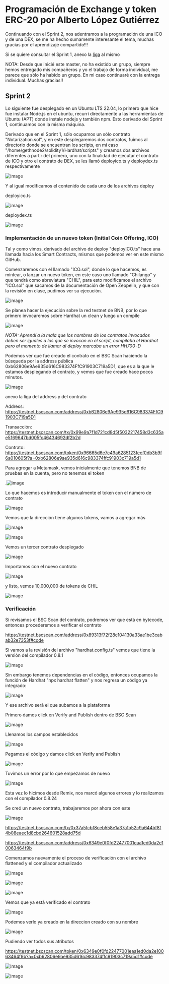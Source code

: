 # Programación de Exchange y token ERC-20 por Alberto López Gutiérrez

Continuando con el Sprint 2, nos adentramos a la programación de una ICO y de una DEX, se me ha hecho sumamente interesante el tema, muchas gracias por el aprendizaje compartido!!!

Si se quiere consultar el Sprint 1, anexo la [liga](https://github.com/alopez2003/solidity1) al mismo

NOTA: Desde que inicié este master, no ha existido un grupo, siempre hemos entregado mis compañeros y yo el trabajo de forma individual, me parece que sólo ha habido un grupo. En mi caso continuaré con la entrega individual. Muchas gracias!!

## Sprint 2

Lo siguiente fue desplegado en un Ubuntu LTS 22.04, lo primero que hice fue instalar Node.js en el ubuntu, recurrí directamente a las herramientas de Ubuntu (APT) donde instale nodejs y también npm. Esto derivado del Sprint 1, continuamos con la misma máquina.

Derivado que en el Sprint 1, sólo ocupamos un sólo contrato "Notarization.sol", y en este desplegaremos dos contratos, fuimos al directorio donde se encuentran los scripts, en mi caso "/home/gethnode2/solidity1/Hardhat/scripts" y creamos dos archivos diferentes a partir del primero, uno con la finalidad de ejecutar el contrato de ICO y otro el contrato de DEX, se les llamó deployico.ts y deploydex.ts respectivamente

![image](https://github.com/alopez2003/exchytoken/assets/67942268/339595d2-9273-44a1-96aa-46e05bb1a7ad)

Y al igual modificamos el contenido de cada uno de los archivos deploy

deployico.ts

![image](https://github.com/alopez2003/exchytoken/assets/67942268/26006634-ed2e-4391-a828-52dd07924f60)

deploydex.ts

![image](https://github.com/alopez2003/exchytoken/assets/67942268/cd3456bd-ec63-4f30-82be-9e039a9cf612)


### Implementación de un nuevo token (Initial Coin Offering, ICO)

Tal y como vimos, derivado del archivo de deploy "deployICO.ts" hace una llamada hacia los Smart Contracts, mismos que podemos ver en este mismo GitHub.

Comenzaremos con el llamado "ICO.sol", donde lo que hacemos, es mintear, o lanzar un nuevo token, en este caso uno llamado "Chilango" y que tendrá como abreviatura "CHIL", para esto modificamos el archivo "ICO.sol" que sacamos de la documentación de Open Zeppelin, y que con la revisión en clase, pudimos ver su ejecución.

![image](https://github.com/alopez2003/exchytoken/assets/67942268/e6572033-ef90-4979-a553-ff5bed6fddbf)

Se planea hacer la ejecución sobre la red testnet de BNB, por lo que primero invocaremos sobre Hardhat un clean y luego un compile

![image](https://github.com/alopez2003/exchytoken/assets/67942268/13f4402d-f7c6-4404-8efa-5d829c2f5bae)

_NOTA: Aprendí a la mala que los nombres de los contratos invocados deben ser iguales a los que se invocan en el script, compilaba el Hardhat pero al momento de llamar al deploy marcaba un error HH700 :D_


Podemos ver que fue creado el contrato en el BSC Scan haciendo la búsqueda por la address pública 0xb62806e9Ae935d616C983374FfC91903C719a5D1, que es a la que le estamos desplegando el contrato, y vemos que fue creado hace pocos minutos.

![image](https://github.com/alopez2003/exchytoken/assets/67942268/4a8a35c6-6615-49b6-a58f-8492a4de3a77)

anexo la liga del address y del contrato

Address:
https://testnet.bscscan.com/address/0xb62806e9Ae935d616C983374FfC91903C719a5D1

Transacción:
https://testnet.bscscan.com/tx/0x99e9a7f1d721cd8d5f5032217458d3c635ae5169647bd005fc46434692df2b2d

Contrato:
https://testnet.bscscan.com/token/0x96665d6e7c49a6285123fecf0db3b9f6a010605f?a=0xb62806e9ae935d616c983374ffc91903c719a5d1

Para agregar a Metamask, vemos inicialmente que tenemos BNB de pruebas en la cuenta, pero no tenemos el token

.![image](https://github.com/alopez2003/exchytoken/assets/67942268/a6285d1a-d466-4412-96d7-c533531fd94e)

Lo que hacemos es introducir manualmente el token con el número de contrato

![image](https://github.com/alopez2003/exchytoken/assets/67942268/0add7718-9531-42af-8c29-7c4921683829)

Vemos que la dirección tiene algunos tokens, vamos a agregar más

![image](https://github.com/alopez2003/exchytoken/assets/67942268/802324cf-203b-424e-86a6-7a668f6cd92c)


![image](https://github.com/alopez2003/exchytoken/assets/67942268/d5f0303f-853f-4c1a-ae4e-e65579dce30f)

Vemos un tercer contrato desplegado

![image](https://github.com/alopez2003/exchytoken/assets/67942268/5ea133fe-f470-4684-94a7-4036909414df)

Importamos con el nuevo contrato

![image](https://github.com/alopez2003/exchytoken/assets/67942268/80931650-2262-4561-8785-aabac9084702)

y listo, vemos 10,000,000 de tokens de CHIL

![image](https://github.com/alopez2003/exchytoken/assets/67942268/7c2a9bec-3f75-4bdb-bcd5-0ce592193bef)



### Verificación

Si revisamos el BSC Scan del contrato, podremos ver que está en bytecode, entonces procederemos a verificar el contrato

https://testnet.bscscan.com/address/0x89313f72f28c104130a33ae1be3cabab32e7353f#code


Si vamos a la revisión del archivo "hardhat.config.ts" vemos que tiene la versión del compilador 0.8.1

![image](https://github.com/alopez2003/exchytoken/assets/67942268/7210f96e-1d83-4191-a624-271ccbb665a9)

Sin embargo tenemos dependencias en el código, entonces ocupamos la función de Hardhat "npx hardhat flatten" y nos regresa un código ya integrado:

![image](https://github.com/alopez2003/exchytoken/assets/67942268/d868bb70-70c3-4589-aeb4-4253ae02beda)

Y ese archivo será el que subamos a la plataforma

Primero damos click en Verify and Publish dentro de BSC Scan

![image](https://github.com/alopez2003/exchytoken/assets/67942268/d6f2a25b-eccb-45e4-a2dc-a9c2e5152001)

Llenamos los campos establecidos

![image](https://github.com/alopez2003/exchytoken/assets/67942268/7d9d06ee-fc65-4f2c-8d8d-4370e4b34372)

Pegamos el código y damos click en Verify and Publish

![image](https://github.com/alopez2003/exchytoken/assets/67942268/036ba894-0a9e-4278-a244-0d7331bf058a)

Tuvimos un error por lo que empezamos de nuevo

![image](https://github.com/alopez2003/exchytoken/assets/67942268/11b04500-2b7c-4506-9a68-6a576878a1bc)


Esta vez lo hicimos desde Remix, nos marcó algunos errores y lo realizamos con el compilador 0.8.24

Se creó un nuevo contrato, trabajaremos por ahora con este

![image](https://github.com/alopez2003/exchytoken/assets/67942268/8d329b65-35a4-4fe8-a35d-7f8c64d98574)

https://testnet.bscscan.com/tx/0x37a5fcbf8ceb558e1a37a1b52c9a644bf8f4b08eaec1d8cbd264601528add75d

https://testnet.bscscan.com/address/0x6349e0f0fd22477001eaa1ed0da2e10063464f9b

Comenzamos nuevamente el proceso de verificación con el archivo flattened y el compilador actualizado

![image](https://github.com/alopez2003/exchytoken/assets/67942268/eb7625d2-e3cd-4c46-b0ad-c695e0cf7fe1)

![image](https://github.com/alopez2003/exchytoken/assets/67942268/461df2f6-3d29-4ff5-bf3e-90d97172dab6)

![image](https://github.com/alopez2003/exchytoken/assets/67942268/2956000d-532a-4a2b-9a46-d2b604b40891)

Vemos que ya está verificado el contrato

![image](https://github.com/alopez2003/exchytoken/assets/67942268/f7a500f3-2f78-44ad-af21-f864b8253fe6)

Podemos verlo ya creado en la direccion creado con su nombre

![image](https://github.com/alopez2003/exchytoken/assets/67942268/7fee031e-f581-4564-9a72-d0bbf6c68298)

Pudiendo ver todos sus atributos

https://testnet.bscscan.com/token/0x6349e0f0fd22477001eaa1ed0da2e10063464f9b?a=0xb62806e9ae935d616c983374ffc91903c719a5d1#code

![image](https://github.com/alopez2003/exchytoken/assets/67942268/15de8bb2-7da9-4bf3-9c9c-94d0bbd45e90)

![image](https://github.com/alopez2003/exchytoken/assets/67942268/4d355e41-d7d0-4c51-a27b-a051122cdf1c)



















